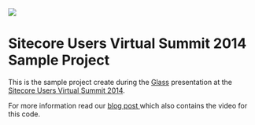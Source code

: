 <img src="http://www.glass.lu/~/media/Images/Common/logo-250-with-border.ashx?w=150&data-id=myvalue" />

# Sitecore Users Virtual Summit 2014 Sample Project #

This is the sample project create during the [Glass](http://www.glass.lu/) presentation at the [Sitecore Users Virtual Summit 2014](http://sitecoresummit.com/).

For more information read our [blog post ](http://www.glass.lu/Blog/sitecoresummit2014.aspx) which also contains the video for this code.








